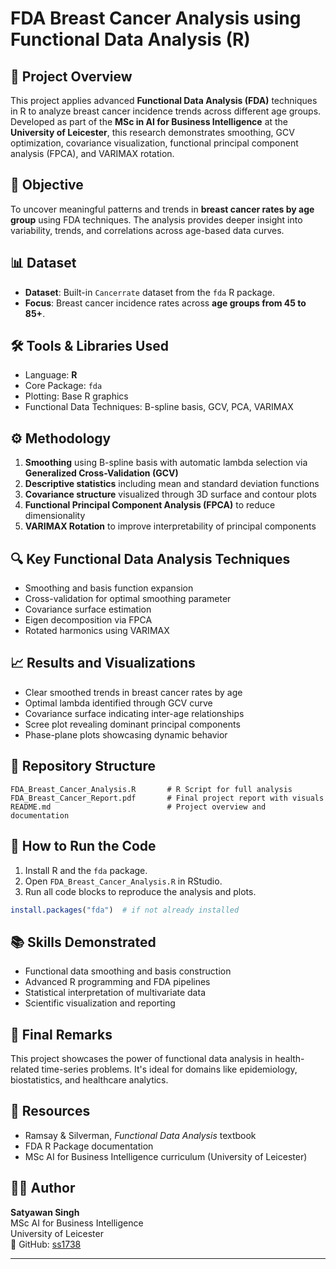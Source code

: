 
# FDA Breast Cancer Analysis using Functional Data Analysis (R)

## 📌 Project Overview
This project applies advanced **Functional Data Analysis (FDA)** techniques in R to analyze breast cancer incidence trends across different age groups. Developed as part of the **MSc in AI for Business Intelligence** at the **University of Leicester**, this research demonstrates smoothing, GCV optimization, covariance visualization, functional principal component analysis (FPCA), and VARIMAX rotation.

## 🧠 Objective
To uncover meaningful patterns and trends in **breast cancer rates by age group** using FDA techniques. The analysis provides deeper insight into variability, trends, and correlations across age-based data curves.

## 📊 Dataset
- **Dataset**: Built-in `Cancerrate` dataset from the `fda` R package.
- **Focus**: Breast cancer incidence rates across **age groups from 45 to 85+**.

## 🛠️ Tools & Libraries Used
- Language: **R**
- Core Package: `fda`
- Plotting: Base R graphics
- Functional Data Techniques: B-spline basis, GCV, PCA, VARIMAX

## ⚙️ Methodology
1. **Smoothing** using B-spline basis with automatic lambda selection via **Generalized Cross-Validation (GCV)**
2. **Descriptive statistics** including mean and standard deviation functions
3. **Covariance structure** visualized through 3D surface and contour plots
4. **Functional Principal Component Analysis (FPCA)** to reduce dimensionality
5. **VARIMAX Rotation** to improve interpretability of principal components

## 🔍 Key Functional Data Analysis Techniques
- Smoothing and basis function expansion
- Cross-validation for optimal smoothing parameter
- Covariance surface estimation
- Eigen decomposition via FPCA
- Rotated harmonics using VARIMAX

## 📈 Results and Visualizations
- Clear smoothed trends in breast cancer rates by age
- Optimal lambda identified through GCV curve
- Covariance surface indicating inter-age relationships
- Scree plot revealing dominant principal components
- Phase-plane plots showcasing dynamic behavior

## 📁 Repository Structure
```
FDA_Breast_Cancer_Analysis.R       # R Script for full analysis
FDA_Breast_Cancer_Report.pdf       # Final project report with visuals
README.md                          # Project overview and documentation
```

## 🚀 How to Run the Code
1. Install R and the `fda` package.
2. Open `FDA_Breast_Cancer_Analysis.R` in RStudio.
3. Run all code blocks to reproduce the analysis and plots.

```r
install.packages("fda")  # if not already installed
```

## 📚 Skills Demonstrated
- Functional data smoothing and basis construction
- Advanced R programming and FDA pipelines
- Statistical interpretation of multivariate data
- Scientific visualization and reporting

## 🏁 Final Remarks
This project showcases the power of functional data analysis in health-related time-series problems. It's ideal for domains like epidemiology, biostatistics, and healthcare analytics.

## 📎 Resources
- Ramsay & Silverman, *Functional Data Analysis* textbook
- FDA R Package documentation
- MSc AI for Business Intelligence curriculum (University of Leicester)

## 👨‍💻 Author
**Satyawan Singh**  
MSc AI for Business Intelligence  
University of Leicester  
🔗 GitHub: [ss1738](https://github.com/ss1738)

---
